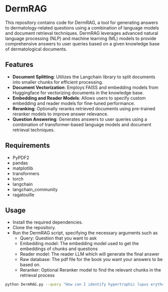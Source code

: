 # DermRAG

This repository contains code for DermRAG, a tool for generating answers to dermatology-related questions using a combination of language models and document retrieval techniques. DermRAG leverages advanced natural language processing (NLP) and machine learning (ML) models to provide comprehensive answers to user queries based on a given knowledge base of dermatological documents.

## Features
- **Document Splitting**: Utilizes the Langchain library to split documents into smaller chunks for efficient processing.
- **Document Vectorization**: Employs FAISS and embedding models from Huggingface for vectorizing documents in the knowledge base.
- **Embedding and Reader Models**: Allows users to specify custom embedding and reader models for fine-tuned performance.
- **Reranking**: Optionally reranks retrieved documents using pre-trained reranker models to improve answer relevance.
- **Question Answering**: Generates answers to user queries using a combination of transformer-based language models and document retrieval techniques.

## Requirements
- PyPDF2
- pandas
- matplotlib
- transformers
- torch
- langchain
- langchain_community
- ragatouille

## Usage
- Install the required dependencies.
- Clone the repository.
- Run the DermRAG script, specifying the necessary arguments such as  
  - Query: Question that you want to ask
  - Embedding model: The embedding model used to get the embeddings of chunks and questions
  - Reader model: The reader LLM which will generate the final answer
  - Raw database: The pdf file for the book you want your answers to be based on.
  - Reranker: Optional Reranker model to find the relevant chunks in the retrieval process

```bash
python DermRAG.py --query "How can I identify hypertrophic lupus erythematosus?" --em "thenlper/gte-small" --rm "meta-llama/Llama-2-7b-chat-hf" --raw_database "project.pdf" --reranker "colbert-ir/colbertv2.0"
